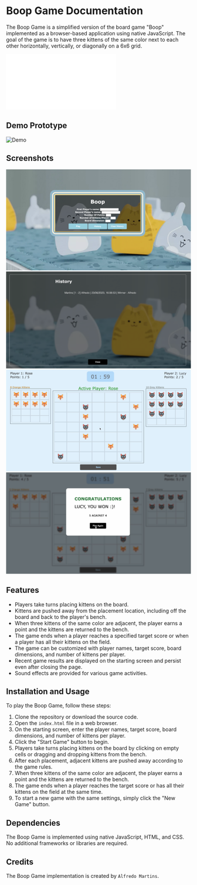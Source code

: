 # Boop Game Documentation

The Boop Game is a simplified version of the board game "Boop" implemented as a browser-based application using native JavaScript. The goal of the game is to have three kittens of the same color next to each other horizontally, vertically, or diagonally on a 6x6 grid.

![Boop oficial documentation](/boop_rules_v1.pdf)

## Demo Prototype

![Demo](Boop-Kittens.gif)

## Screenshots

![Home](screenshots/home.png)
![History](screenshots/history.png)
![Playing](screenshots/playing.png)
![Winning](screenshots/winning.png)

## Features

- Players take turns placing kittens on the board.
- Kittens are pushed away from the placement location, including off the board and back to the player's bench.
- When three kittens of the same color are adjacent, the player earns a point and the kittens are returned to the bench.
- The game ends when a player reaches a specified target score or when a player has all their kittens on the field.
- The game can be customized with player names, target score, board dimensions, and number of kittens per player.
- Recent game results are displayed on the starting screen and persist even after closing the page.
- Sound effects are provided for various game activities.

## Installation and Usage

To play the Boop Game, follow these steps:

1. Clone the repository or download the source code.
2. Open the `index.html` file in a web browser.
3. On the starting screen, enter the player names, target score, board dimensions, and number of kittens per player.
4. Click the "Start Game" button to begin.
5. Players take turns placing kittens on the board by clicking on empty cells or dragging and dropping kittens from the bench.
6. After each placement, adjacent kittens are pushed away according to the game rules.
7. When three kittens of the same color are adjacent, the player earns a point and the kittens are returned to the bench.
8. The game ends when a player reaches the target score or has all their kittens on the field at the same time.
9. To start a new game with the same settings, simply click the "New Game" button.

## Dependencies

The Boop Game is implemented using native JavaScript, HTML, and CSS. No additional frameworks or libraries are required.

## Credits

The Boop Game implementation is created by `Alfredo Martins`.
